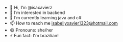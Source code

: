 - 👋 Hi, I’m @isaxavierz
- 👀 I’m interested in backend
- 🌱 I’m currently learning java and c# <!--- 💞️ I’m looking to collaborate on ... --->
- 📫 How to reach me isabellyxavier1323@hotmail.com
- 😄 Pronouns: she/her
- ⚡ Fun fact: I'm brazilian!

<!---
isaxavierz/isaxavierz is a ✨ special ✨ repository because its `README.md` (this file) appears on your GitHub profile.
You can click the Preview link to take a look at your changes.
--->
